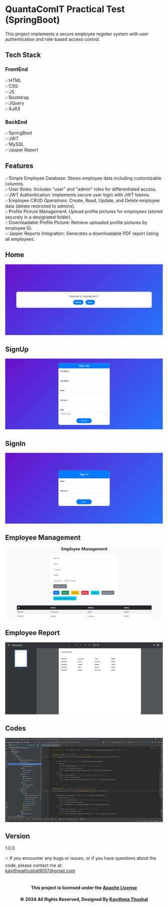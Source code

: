 # QuantaComIT Practical Test (SpringBoot)

This project implements a secure employee register system with user authentication and role-based access control.

## Tech Stack

### FrontEnd

✅HTML</br>
✅CSS</br>
✅JS</br>
✅Bootstrap</br>
✅JQuery</br>
✅AJAX</br>

### BackEnd

✅SpringBoot</br>
✅JWT</br>
✅MySQL</br>
✅Jasper Report</br>

## Features

✅Simple Employee Database: Stores employee data including customizable columns.</br>
✅User Roles: Includes "user" and "admin" roles for differentiated access.</br>
✅JWT Authentication: Implements secure user login with JWT tokens.</br>
✅Employee CRUD Operations: Create, Read, Update, and Delete employee data (delete restricted to admins).</br>
✅Profile Picture Management: Upload profile pictures for employees (stored securely in a designated folder).</br>
✅Downloadable Profile Picture: Retrieve uploaded profile pictures by employee ID.</br>
✅Jasper Reports Integration: Generates a downloadable PDF report listing all employees.</br>

## Home

<img src="ss/Home.png">

## SignUp

<img src="ss/SignUp.png">

## SignIn

<img src="ss/SignIn.png">

## Employee Management

<img src="ss/EmployeeManagement.png">

## Employee Report

<img src="ss/EmployeeReport.png">

## Codes

<img src="ss/Codes.png">

## Version

1.0.0

⭐️ If you encounter any bugs or issues, or if you have questions about the code, please contact me at:<br/>
[kavithmathushal9007@gmail.com](mailto:kavithmathushal9007@gmail.com)<br/><br/>

<div align="center">

#### This project is licensed under the [Apache License](LICENSE)

#### © 2024 All Rights Reserved, Designed By [Kavithma Thushal](https://github.com/Kavithma-Thushal)

</div>